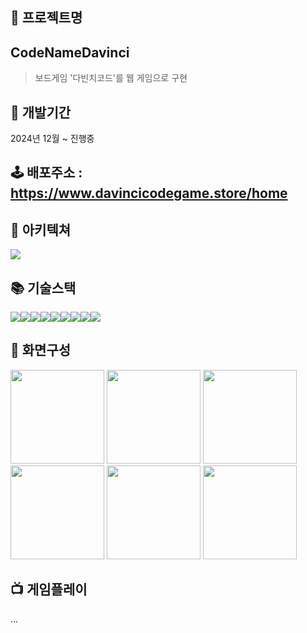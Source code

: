 ## :pushpin: 프로젝트명 
## CodeNameDavinci

> 보드게임 '다빈치코드'를 웹 게임으로 구현

## 📆 개발기간
2024년 12월 ~ 진행중

## 🕹 배포주소 : https://www.davincicodegame.store/home

## 🏢 아키텍쳐
<img src="https://github.com/user-attachments/assets/41ba4895-007a-4f21-8ea8-d24654e64da8">


## 📚 기술스택
<img src="https://img.shields.io/badge/react-61DAFB?style=for-the-badge&logo=react&logoColor=black"><img src="https://img.shields.io/badge/styledcomponents-DB7093?style=for-the-badge&logo=styledcomponents&logoColor=white"><img src="https://img.shields.io/badge/Typescript-3178C6?style=for-the-badge&logo=typescript&logoColor=white"><img src="https://img.shields.io/badge/axios-5A29E4?style=for-the-badge&logo=axios&logoColor=white"><img src="https://img.shields.io/badge/reactquery-FF4154?style=for-the-badge&logo=reactquery&logoColor=white"><img src="https://img.shields.io/badge/reacthookform-EC5990?style=for-the-badge&logo=reacthookform&logoColor=white"><img src="https://img.shields.io/badge/zod-3E67B1?style=for-the-badge&logo=Zod&logoColor=white"><img src="https://img.shields.io/badge/zustand-F36D00?style=for-the-badge&logo=zustand&logoColor=white"><img src="https://img.shields.io/badge/socket.io-010101?style=for-the-badge&logo=socketdotio&logoColor=white">

## 🌄 화면구성
<img src = "https://github.com/user-attachments/assets/bc35c2a6-1f24-4886-9d4d-f3c29239be0d" with="150" height="150">
<img src = "https://github.com/user-attachments/assets/9c3f202d-29c3-448b-98a7-659e771c2b8b" with="150" height="150">
<img src = "https://github.com/user-attachments/assets/d3e1c795-c94d-4dac-a1ca-b531eae00b01" with="150" height="150">
<img src = "https://github.com/user-attachments/assets/9e3ad62c-d895-4bef-9bf9-b1e8b249edf9" with="150" height="150">
<img src = "https://github.com/user-attachments/assets/220792f6-9584-4bf1-9b64-d883202331ce" with="150" height="150">
<img src = "https://github.com/user-attachments/assets/bd22ba48-d4ae-435e-82f5-c5f4f04ab039" with="150" height="150">



## 📺 게임플레이
...
